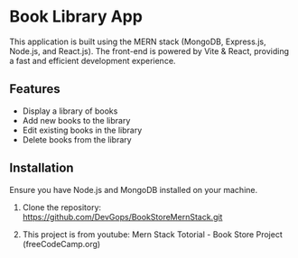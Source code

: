 # Book Library App

This application is built using the MERN stack (MongoDB, Express.js, Node.js, and React.js). The front-end is powered by Vite & React, providing a fast and efficient development experience.

## Features

- Display a library of books
- Add new books to the library
- Edit existing books in the library
- Delete books from the library

## Installation

Ensure you have Node.js and MongoDB installed on your machine.

1. Clone the repository:
   https://github.com/DevGops/BookStoreMernStack.git

2. This project is from youtube:
   Mern Stack Totorial - Book Store Project (freeCodeCamp.org)
